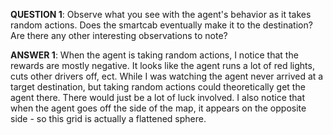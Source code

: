 
**QUESTION 1**: Observe what you see with the agent's behavior as it
takes random actions. Does the smartcab eventually make it to the
destination? Are there any other interesting observations to note?

**ANSWER 1**: When the agent is taking random actions, I notice that the
rewards are mostly negative. It looks like the agent runs a lot of red
lights, cuts other drivers off, ect. While I was watching the agent
never arrived at a target destination, but taking random actions could
theoretically get the agent there. There would just be a lot of luck
involved. I also notice that when the agent goes off the side of the
map, it appears on the opposite side - so this grid is actually a
flattened sphere.